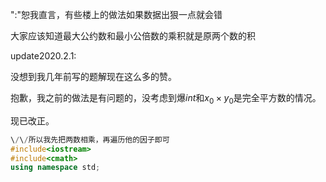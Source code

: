 ":"恕我直言，有些楼上的做法如果数据出狠一点就会错

大家应该知道最大公约数和最小公倍数的乘积就是原两个数的积

update2020.2.1:

没想到我几年前写的题解现在这么多的赞。


抱歉，我之前的做法是有问题的，没考虑到爆$int$和$x_0\times y_0$是完全平方数的情况。

现已改正。

```cpp
\/\/所以我先把两数相乘，再遍历他的因子即可
#include<iostream>
#include<cmath>
using namespace std;
